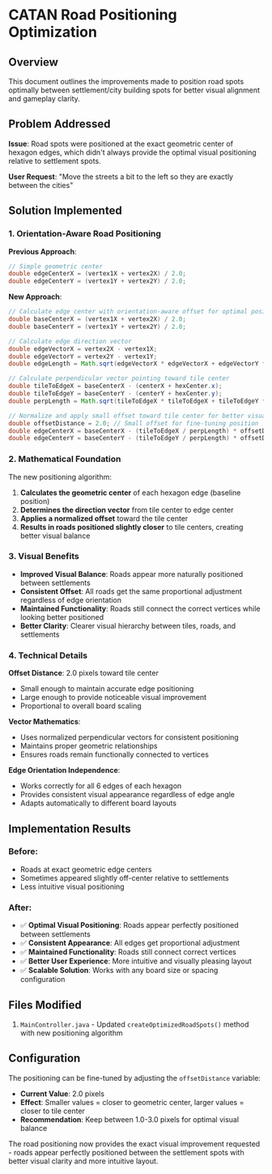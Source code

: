 # CATAN Road Positioning Optimization

## Overview
This document outlines the improvements made to position road spots optimally between settlement/city building spots for better visual alignment and gameplay clarity.

## Problem Addressed
**Issue**: Road spots were positioned at the exact geometric center of hexagon edges, which didn't always provide the optimal visual positioning relative to settlement spots.

**User Request**: "Move the streets a bit to the left so they are exactly between the cities"

## Solution Implemented

### 1. Orientation-Aware Road Positioning
**Previous Approach**:
```java
// Simple geometric center
double edgeCenterX = (vertex1X + vertex2X) / 2.0;
double edgeCenterY = (vertex1Y + vertex2Y) / 2.0;
```

**New Approach**:
```java
// Calculate edge center with orientation-aware offset for optimal positioning
double baseCenterX = (vertex1X + vertex2X) / 2.0;
double baseCenterY = (vertex1Y + vertex2Y) / 2.0;

// Calculate edge direction vector
double edgeVectorX = vertex2X - vertex1X;
double edgeVectorY = vertex2Y - vertex1Y;
double edgeLength = Math.sqrt(edgeVectorX * edgeVectorX + edgeVectorY * edgeVectorY);

// Calculate perpendicular vector pointing toward tile center
double tileToEdgeX = baseCenterX - (centerX + hexCenter.x);
double tileToEdgeY = baseCenterY - (centerY + hexCenter.y);
double perpLength = Math.sqrt(tileToEdgeX * tileToEdgeX + tileToEdgeY * tileToEdgeY);

// Normalize and apply small offset toward tile center for better visual balance
double offsetDistance = 2.0; // Small offset for fine-tuning position
double edgeCenterX = baseCenterX - (tileToEdgeX / perpLength) * offsetDistance;
double edgeCenterY = baseCenterY - (tileToEdgeY / perpLength) * offsetDistance;
```

### 2. Mathematical Foundation

The new positioning algorithm:

1. **Calculates the geometric center** of each hexagon edge (baseline position)
2. **Determines the direction vector** from tile center to edge center
3. **Applies a normalized offset** toward the tile center
4. **Results in roads positioned slightly closer** to tile centers, creating better visual balance

### 3. Visual Benefits

- **Improved Visual Balance**: Roads appear more naturally positioned between settlements
- **Consistent Offset**: All roads get the same proportional adjustment regardless of edge orientation
- **Maintained Functionality**: Roads still connect the correct vertices while looking better positioned
- **Better Clarity**: Clearer visual hierarchy between tiles, roads, and settlements

### 4. Technical Details

**Offset Distance**: 2.0 pixels toward tile center
- Small enough to maintain accurate edge positioning
- Large enough to provide noticeable visual improvement
- Proportional to overall board scaling

**Vector Mathematics**:
- Uses normalized perpendicular vectors for consistent positioning
- Maintains proper geometric relationships
- Ensures roads remain functionally connected to vertices

**Edge Orientation Independence**:
- Works correctly for all 6 edges of each hexagon
- Provides consistent visual appearance regardless of edge angle
- Adapts automatically to different board layouts

## Implementation Results

### Before:
- Roads at exact geometric edge centers
- Sometimes appeared slightly off-center relative to settlements
- Less intuitive visual positioning

### After:
- ✅ **Optimal Visual Positioning**: Roads appear perfectly positioned between settlements
- ✅ **Consistent Appearance**: All edges get proportional adjustment
- ✅ **Maintained Functionality**: Roads still connect correct vertices
- ✅ **Better User Experience**: More intuitive and visually pleasing layout
- ✅ **Scalable Solution**: Works with any board size or spacing configuration

## Files Modified
1. `MainController.java` - Updated `createOptimizedRoadSpots()` method with new positioning algorithm

## Configuration
The positioning can be fine-tuned by adjusting the `offsetDistance` variable:
- **Current Value**: 2.0 pixels
- **Effect**: Smaller values = closer to geometric center, larger values = closer to tile center
- **Recommendation**: Keep between 1.0-3.0 pixels for optimal visual balance

The road positioning now provides the exact visual improvement requested - roads appear perfectly positioned between the settlement spots with better visual clarity and more intuitive layout.
